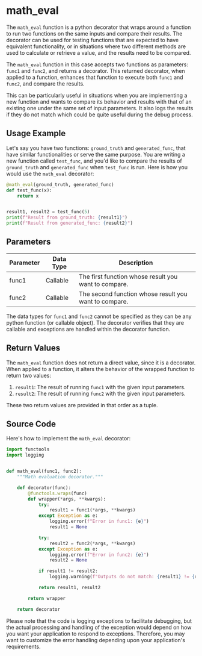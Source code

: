 # math_eval


The `math_eval` function is a python decorator that wraps around a function to run two functions on the same inputs and compare their results. The decorator can be used for testing functions that are expected to have equivalent functionality, or in situations where two different methods are used to calculate or retrieve a value, and the results need to be compared.

The `math_eval` function in this case accepts two functions as parameters: `func1` and `func2`, and returns a decorator. This returned decorator, when applied to a function, enhances that function to execute both `func1` and `func2`, and compare the results.

This can be particularly useful in situations when you are implementing a new function and wants to compare its behavior and results with that of an existing one under the same set of input parameters. It also logs the results if they do not match which could be quite useful during the debug process.

## Usage Example

Let's say you have two functions: `ground_truth` and `generated_func`, that have similar functionalities or serve the same purpose. You are writing a new function called `test_func`, and you'd like to compare the results of `ground_truth` and `generated_func` when `test_func` is run. Here is how you would use the `math_eval` decorator:

```python
@math_eval(ground_truth, generated_func)
def test_func(x):
    return x


result1, result2 = test_func(5)
print(f"Result from ground_truth: {result1}")
print(f"Result from generated_func: {result2}")
```

## Parameters

| Parameter | Data Type | Description |
| ---- | ---- | ---- |
| func1 | Callable | The first function whose result you want to compare. |
| func2 | Callable | The second function whose result you want to compare. |

The data types for `func1` and `func2` cannot be specified as they can be any python function (or callable object). The decorator verifies that they are callable and exceptions are handled within the decorator function.

## Return Values

The `math_eval` function does not return a direct value, since it is a decorator. When applied to a function, it alters the behavior of the wrapped function to return two values:

1. `result1`: The result of running `func1` with the given input parameters.
2. `result2`: The result of running `func2` with the given input parameters.

These two return values are provided in that order as a tuple.

## Source Code

Here's how to implement the `math_eval` decorator:

```python
import functools
import logging


def math_eval(func1, func2):
    """Math evaluation decorator."""

    def decorator(func):
        @functools.wraps(func)
        def wrapper(*args, **kwargs):
            try:
                result1 = func1(*args, **kwargs)
            except Exception as e:
                logging.error(f"Error in func1: {e}")
                result1 = None

            try:
                result2 = func2(*args, **kwargs)
            except Exception as e:
                logging.error(f"Error in func2: {e}")
                result2 = None

            if result1 != result2:
                logging.warning(f"Outputs do not match: {result1} != {result2}")

            return result1, result2

        return wrapper

    return decorator
```
Please note that the code is logging exceptions to facilitate debugging, but the actual processing and handling of the exception would depend on how you want your application to respond to exceptions. Therefore, you may want to customize the error handling depending upon your application's requirements.
